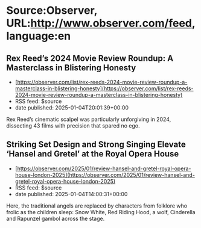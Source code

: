 # Source:Observer, URL:http://www.observer.com/feed, language:en

## Rex Reed’s 2024 Movie Review Roundup: A Masterclass in Blistering Honesty
 - [https://observer.com/list/rex-reeds-2024-movie-review-roundup-a-masterclass-in-blistering-honesty](https://observer.com/list/rex-reeds-2024-movie-review-roundup-a-masterclass-in-blistering-honesty)
 - RSS feed: $source
 - date published: 2025-01-04T20:01:39+00:00

Rex Reed’s cinematic scalpel was particularly unforgiving in 2024, dissecting 43 films with precision that spared no ego.

## Striking Set Design and Strong Singing Elevate ‘Hansel and Gretel’ at the Royal Opera House
 - [https://observer.com/2025/01/review-hansel-and-gretel-royal-opera-house-london-2025](https://observer.com/2025/01/review-hansel-and-gretel-royal-opera-house-london-2025)
 - RSS feed: $source
 - date published: 2025-01-04T14:00:31+00:00

Here, the traditional angels are replaced by characters from folklore who frolic as the children sleep: Snow White, Red Riding Hood, a wolf, Cinderella and Rapunzel gambol across the stage.

